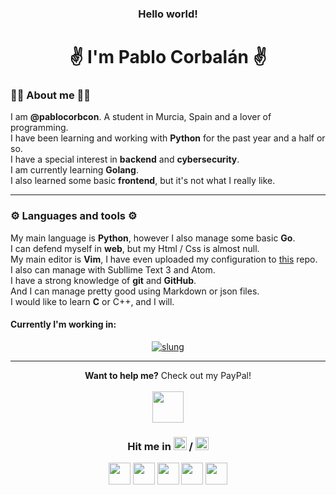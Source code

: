 <h3 align="center">Hello world!</h3>
<h1 align="center">✌️ I'm Pablo Corbalán ✌️</h1>
 
### 🙋‍♂️ About me 🙋‍♂️
<p>I am <strong>@pablocorbcon</strong>. A student in Murcia, Spain and a lover of programming.<br>I have been learning and working with <strong>Python</strong> for the past year and a half or so.<br>I have a special interest in <strong>backend</strong> and <strong>cybersecurity</strong>.<br>I am currently learning <strong>Golang</strong>.<br>I also learned some basic <strong>frontend</strong>, but it's not what I really like.<br></p>

---

### ⚙️ Languages and tools ⚙️
<p>My main language is <strong>Python</strong>, however I also manage some basic <strong>Go</strong>.<br>I can defend myself in <strong>web</strong>, but my Html / Css is almost null.<br>My main editor is <strong>Vim</strong>, I have even uploaded my configuration to <a href="https://github.com/PabloCorbCon/vim-config">this</a> repo.<br>I also can manage with Subllime Text 3 and Atom.<br>I have a strong knowledge of <strong>git</strong> and <strong>GitHub</strong>.<br>And I can manage pretty good using Markdown or json files.<br>I would like to learn <strong>C</strong> or C++, and I will.</p>

#### Currently I'm working in:

<p align="center">
<a href="https://github.com/pblcc/slung"><img title="slung" src="https://github-readme-stats.vercel.app/api/pin/?username=pblcc&repo=slung&theme=radical"></a>
</p>

---

<p align="center"><strong>Want to help me?</strong> Check out my PayPal!<br><br><a href="https://paypal.me/pablocorbcon"><img width="50px" src="https://www.flaticon.es/svg/static/icons/svg/985/985680.svg"></a>
</p>

<h3 align="center">Hit me in <img src="https://www.flaticon.es/svg/static/icons/svg/197/197593.svg" width="21px"> / <img src="https://www.flaticon.es/svg/static/icons/svg/197/197374.svg" width="21px"></h3>

<p align="center">
  <a href="https://twitter.com/pablocorbcon"><img src="https://www.flaticon.es/svg/static/icons/svg/733/733579.svg" width="35px"></a>
  <a href="https://www.youtube.com/channel/UCYawvF7GUx2eo2QUbtfdtAg?"><img src="https://www.flaticon.es/svg/static/icons/svg/1384/1384060.svg" width="35px"></a>
  <a href="https://t.me/pablocorbcon"><img src="https://www.flaticon.es/svg/static/icons/svg/2111/2111370.svg" width="35px"></a>
  <a href="https://reddit.com/u/ProgsNYX_"><img src="https://www.flaticon.es/svg/static/icons/svg/2111/2111589.svg" width="35px"></a>
  <a href="https://t.me/pablocorbcon"><img src="https://www.flaticon.es/svg/static/icons/svg/2111/2111644.svg" width="35px"></a>
</p>

